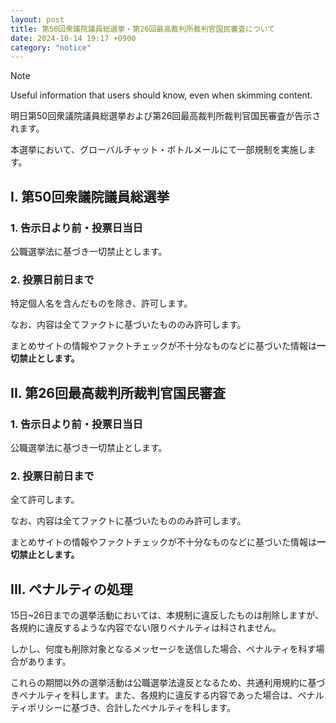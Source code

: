 ```yaml
---
layout: post
title: 第50回衆議院議員総選挙・第26回最高裁判所裁判官国民審査について
date: 2024-10-14 19:17 +0900
category: "notice"
---
```


> [!NOTE]
> Useful information that users should know, even when skimming content.

明日第50回衆議院議員総選挙および第26回最高裁判所裁判官国民審査が告示されます。

本選挙において、グローバルチャット・ボトルメールにて一部規制を実施します。

## I. 第50回衆議院議員総選挙

### 1. 告示日より前・投票日当日

公職選挙法に基づき一切禁止とします。

### 2. 投票日前日まで

特定個人名を含んだものを除き、許可します。

なお、内容は全てファクトに基づいたもののみ許可します。

まとめサイトの情報やファクトチェックが不十分なものなどに基づいた情報は**一切禁止とします。**

## II. 第26回最高裁判所裁判官国民審査

### 1. 告示日より前・投票日当日

公職選挙法に基づき一切禁止とします。

### 2. 投票日前日まで

全て許可します。

なお、内容は全てファクトに基づいたもののみ許可します。

まとめサイトの情報やファクトチェックが不十分なものなどに基づいた情報は**一切禁止とします。**

## III. ペナルティの処理

15日~26日までの選挙活動においては、本規制に違反したものは削除しますが、各規約に違反するような内容でない限りペナルティは科されません。

しかし、何度も削除対象となるメッセージを送信した場合、ペナルティを科す場合があります。

これらの期間以外の選挙活動は公職選挙法違反となるため、共通利用規約に基づきペナルティを科します。また、各規約に違反する内容であった場合は、ペナルティポリシーに基づき、合計したペナルティを科します。
